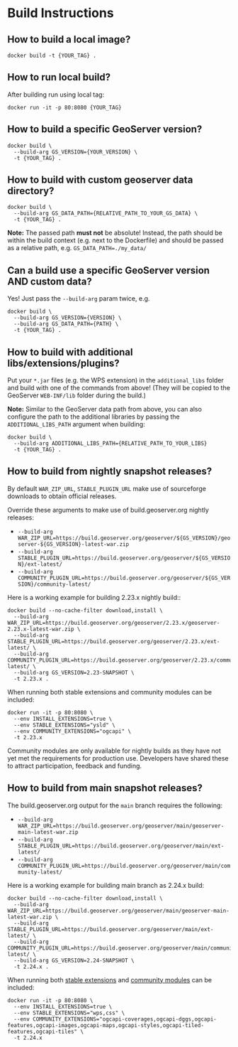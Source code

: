 # Build Instructions

## How to build a local image?

```shell
docker build -t {YOUR_TAG} .
```

## How to run local build?

After building run using local tag:

```shell
docker run -it -p 80:8080 {YOUR_TAG}
```

## How to build a specific GeoServer version?

```shell
docker build \
  --build-arg GS_VERSION={YOUR_VERSION} \
  -t {YOUR_TAG} .
```

## How to build with custom geoserver data directory?

```shell
docker build \
  --build-arg GS_DATA_PATH={RELATIVE_PATH_TO_YOUR_GS_DATA} \
  -t {YOUR_TAG} .
```

**Note:** The passed path **must not** be absolute! Instead, the path should be within the build context (e.g. next to the Dockerfile) and should be passed as a relative path, e.g. `GS_DATA_PATH=./my_data/`

## Can a build use a specific GeoServer version AND custom data?

Yes! Just pass the `--build-arg` param twice, e.g.

```shell
docker build \
  --build-arg GS_VERSION={VERSION} \
  --build-arg GS_DATA_PATH={PATH} \
  -t {YOUR_TAG} .
```

## How to build with additional libs/extensions/plugins?

Put your `*.jar` files (e.g. the WPS extension) in the `additional_libs` folder and build with one of the commands from above! (They will be copied to the GeoServer `WEB-INF/lib` folder during the build.)

**Note:** Similar to the GeoServer data path from above, you can also configure the path to the additional libraries by passing the `ADDITIONAL_LIBS_PATH` argument when building:

```shell
docker build \
  --build-arg ADDITIONAL_LIBS_PATH={RELATIVE_PATH_TO_YOUR_LIBS}
  -t {YOUR_TAG} .
```

## How to build from nightly snapshot releases?

By default ``WAR_ZIP_URL``, ``STABLE_PLUGIN_URL`` make use of sourceforge downloads to obtain official releases.

Override these arguments to make use of build.geoserver.org nightly releases:

* ``--build-arg WAR_ZIP_URL=https://build.geoserver.org/geoserver/${GS_VERSION}/geoserver-${GS_VERSION}-latest-war.zip`` 
* ``--build-arg STABLE_PLUGIN_URL=https://build.geoserver.org/geoserver/${GS_VERSION}/ext-latest/``
* ``--build-arg COMMUNITY_PLUGIN_URL=https://build.geoserver.org/geoserver/${GS_VERSION}/community-latest/``

Here is a working example for building 2.23.x nightly build::
```
docker build --no-cache-filter download,install \
  --build-arg WAR_ZIP_URL=https://build.geoserver.org/geoserver/2.23.x/geoserver-2.23.x-latest-war.zip \
  --build-arg STABLE_PLUGIN_URL=https://build.geoserver.org/geoserver/2.23.x/ext-latest/ \
  --build-arg COMMUNITY_PLUGIN_URL=https://build.geoserver.org/geoserver/2.23.x/community-latest/ \
  --build-arg GS_VERSION=2.23-SNAPSHOT \
  -t 2.23.x .
```

When running both stable extensions and community modules can be included:

```
docker run -it -p 80:8080 \
  --env INSTALL_EXTENSIONS=true \
  --env STABLE_EXTENSIONS="ysld" \
  --env COMMUNITY_EXTENSIONS="ogcapi" \
  -t 2.23.x
```

Community modules are only available for nightly builds as they have not yet met the requirements for production use. Developers have shared these to attract participation, feedback and funding.

## How to build from main snapshot releases?

The build.geoserver.org output for the ``main`` branch requires the following:

* ``--build-arg WAR_ZIP_URL=https://build.geoserver.org/geoserver/main/geoserver-main-latest-war.zip`` 
* ``--build-arg STABLE_PLUGIN_URL=https://build.geoserver.org/geoserver/main/ext-latest/``
* ``--build-arg COMMUNITY_PLUGIN_URL=https://build.geoserver.org/geoserver/main/community-latest/``


Here is a working example for building main branch as 2.24.x build:

```
docker build --no-cache-filter download,install \
  --build-arg WAR_ZIP_URL=https://build.geoserver.org/geoserver/main/geoserver-main-latest-war.zip \
  --build-arg STABLE_PLUGIN_URL=https://build.geoserver.org/geoserver/main/ext-latest/ \
  --build-arg COMMUNITY_PLUGIN_URL=https://build.geoserver.org/geoserver/main/community-latest/ \
  --build-arg GS_VERSION=2.24-SNAPSHOT \
  -t 2.24.x .
```

When running both [stable extensions](https://build.geoserver.org/geoserver/main/ext-latest/) and [community modules](https://build.geoserver.org/geoserver/main/community-latest/) can be included:

```
docker run -it -p 80:8080 \
  --env INSTALL_EXTENSIONS=true \
  --env STABLE_EXTENSIONS="wps,css" \
  --env COMMUNITY_EXTENSIONS="ogcapi-coverages,ogcapi-dggs,ogcapi-features,ogcapi-images,ogcapi-maps,ogcapi-styles,ogcapi-tiled-features,ogcapi-tiles" \
  -t 2.24.x
```

